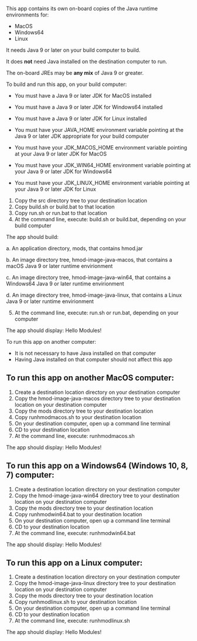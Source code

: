 This app contains its own on-board copies of the Java runtime environments for:

- MacOS
- Windows64
- Linux

It needs Java 9 or later on your build computer to build.

It does __not__ need Java installed on the destination computer to run.

The on-board JREs may be __any mix__ of Java 9 or greater.  

To build and run this app, on your build computer:
- You must have a Java 9 or later JDK for MacOS installed 
- You must have a Java 9 or later JDK for Windows64 installed
- You must have a Java 9 or later JDK for Linux installed

- You must have your JAVA_HOME environment variable pointing at the Java 9 or later JDK appropriate for your build computer
- You must have your JDK_MACOS_HOME environment variable pointing at your Java 9 or later JDK for MacOS
- You must have your JDK_WIN64_HOME environment variable pointing at your Java 9 or later JDK for Windows64
- You must have your JDK_LINUX_HOME environment variable pointing at your Java 9 or later JDK for Linux

1. Copy the src directory tree to your destination location
2. Copy build.sh or build.bat to that location
3. Copy run.sh or run.bat to that location
4. At the command line, execute: build.sh or build.bat, depending on your build computer

The app should build:

a. An application directory, mods, that contains hmod.jar

b. An image directory tree, hmod-image-java-macos, that contains a macOS Java 9 or later runtime envirionment

c. An image directory tree, hmod-image-java-win64, that contains a Windows64 Java 9 or later runtime envirionment

d. An image directory tree, hmod-image-java-linux, that contains a Linux Java 9 or later runtime envirionment

5. At the command line, execute: run.sh or run.bat, depending on your computer

The app should display: Hello Modules!

To run this app on another computer:

- It is not necessary to have Java installed on that computer
- Having Java installed on that computer should not affect this app


To run this app on another MacOS computer:
------------------------------------------

1. Create a destination location directory on your destination computer
2. Copy the hmod-image-java-macos directory tree to your destination location on your destination computer
3. Copy the mods directory tree to your destination location
4. Copy runhmodmacos.sh to your destination location
5. On your destination computer, open up a command line terminal
6. CD to your destination location
7. At the command line, execute: runhmodmacos.sh

The app should display: Hello Modules!


To run this app on a Windows64 (Windows 10, 8, 7) computer:
-----------------------------------------------------------

1. Create a destination location directory on your destination computer
2. Copy the hmod-image-java-win64 directory tree to your destination location on your destination computer
3. Copy the mods directory tree to your destination location
4. Copy runhmodwin64.bat to your destination location
5. On your destination computer, open up a command line terminal
6. CD to your destination location
7. At the command line, execute: runhmodwin64.bat

The app should display: Hello Modules!


To run this app on a Linux computer:
-----------------------------------------------------------

1. Create a destination location directory on your destination computer
2. Copy the hmod-image-java-linux directory tree to your destination location on your destination computer
3. Copy the mods directory tree to your destination location
4. Copy runhmodlinux.sh to your destination location
5. On your destination computer, open up a command line terminal
6. CD to your destination location
7. At the command line, execute: runhmodlinux.sh

The app should display: Hello Modules!
